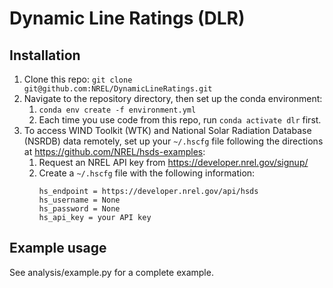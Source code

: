 # Dynamic Line Ratings (DLR)

## Installation
1. Clone this repo: `git clone git@github.com:NREL/DynamicLineRatings.git`
2. Navigate to the repository directory, then set up the conda environment:
    1. `conda env create -f environment.yml`
    2. Each time you use code from this repo, run `conda activate dlr` first.
3. To access WIND Toolkit (WTK) and National Solar Radiation Database (NSRDB) data remotely, set up your `~/.hscfg` file following the directions at https://github.com/NREL/hsds-examples:
    1. Request an NREL API key from https://developer.nrel.gov/signup/
    2. Create a `~/.hscfg` file with the following information:
        ```
        hs_endpoint = https://developer.nrel.gov/api/hsds
        hs_username = None
        hs_password = None
        hs_api_key = your API key
        ```

## Example usage
See analysis/example.py for a complete example.
